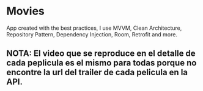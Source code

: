 # Movies
App created with the best practices, I use MVVM, Clean Architecture, Repository Pattern, Dependency Injection, Room, Retrofit and more.

## NOTA: El video que se reproduce en el detalle de cada peplicula es el mismo para todas porque no encontre la url del trailer de cada pelicula en la API.
